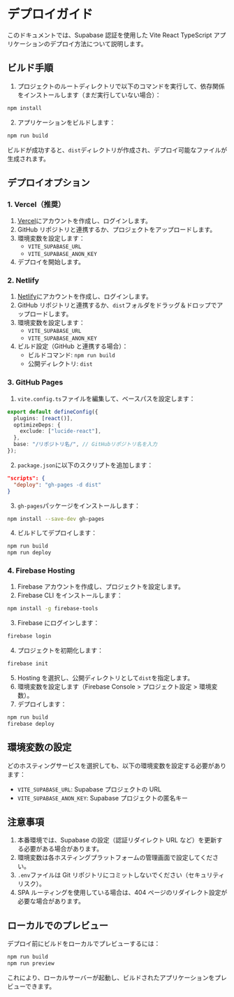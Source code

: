 # デプロイガイド

このドキュメントでは、Supabase 認証を使用した Vite React TypeScript アプリケーションのデプロイ方法について説明します。

## ビルド手順

1. プロジェクトのルートディレクトリで以下のコマンドを実行して、依存関係をインストールします（まだ実行していない場合）：

```bash
npm install
```

2. アプリケーションをビルドします：

```bash
npm run build
```

ビルドが成功すると、`dist`ディレクトリが作成され、デプロイ可能なファイルが生成されます。

## デプロイオプション

### 1. Vercel（推奨）

1. [Vercel](https://vercel.com/)にアカウントを作成し、ログインします。
2. GitHub リポジトリと連携するか、プロジェクトをアップロードします。
3. 環境変数を設定します：
   - `VITE_SUPABASE_URL`
   - `VITE_SUPABASE_ANON_KEY`
4. デプロイを開始します。

### 2. Netlify

1. [Netlify](https://www.netlify.com/)にアカウントを作成し、ログインします。
2. GitHub リポジトリと連携するか、`dist`フォルダをドラッグ＆ドロップでアップロードします。
3. 環境変数を設定します：
   - `VITE_SUPABASE_URL`
   - `VITE_SUPABASE_ANON_KEY`
4. ビルド設定（GitHub と連携する場合）：
   - ビルドコマンド: `npm run build`
   - 公開ディレクトリ: `dist`

### 3. GitHub Pages

1. `vite.config.ts`ファイルを編集して、ベースパスを設定します：

```typescript
export default defineConfig({
  plugins: [react()],
  optimizeDeps: {
    exclude: ["lucide-react"],
  },
  base: "/リポジトリ名/", // GitHubリポジトリ名を入力
});
```

2. `package.json`に以下のスクリプトを追加します：

```json
"scripts": {
  "deploy": "gh-pages -d dist"
}
```

3. `gh-pages`パッケージをインストールします：

```bash
npm install --save-dev gh-pages
```

4. ビルドしてデプロイします：

```bash
npm run build
npm run deploy
```

### 4. Firebase Hosting

1. Firebase アカウントを作成し、プロジェクトを設定します。
2. Firebase CLI をインストールします：

```bash
npm install -g firebase-tools
```

3. Firebase にログインします：

```bash
firebase login
```

4. プロジェクトを初期化します：

```bash
firebase init
```

5. Hosting を選択し、公開ディレクトリとして`dist`を指定します。
6. 環境変数を設定します（Firebase Console > プロジェクト設定 > 環境変数）。
7. デプロイします：

```bash
npm run build
firebase deploy
```

## 環境変数の設定

どのホスティングサービスを選択しても、以下の環境変数を設定する必要があります：

- `VITE_SUPABASE_URL`: Supabase プロジェクトの URL
- `VITE_SUPABASE_ANON_KEY`: Supabase プロジェクトの匿名キー

## 注意事項

1. 本番環境では、Supabase の設定（認証リダイレクト URL など）を更新する必要がある場合があります。
2. 環境変数は各ホスティングプラットフォームの管理画面で設定してください。
3. `.env`ファイルは Git リポジトリにコミットしないでください（セキュリティリスク）。
4. SPA ルーティングを使用している場合は、404 ページのリダイレクト設定が必要な場合があります。

## ローカルでのプレビュー

デプロイ前にビルドをローカルでプレビューするには：

```bash
npm run build
npm run preview
```

これにより、ローカルサーバーが起動し、ビルドされたアプリケーションをプレビューできます。
